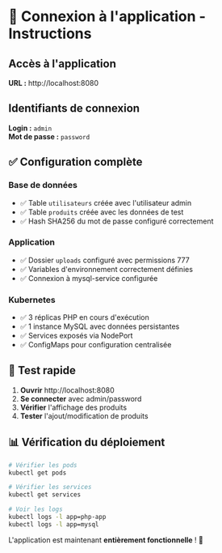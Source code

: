 # 🔐 Connexion à l'application - Instructions

## Accès à l'application

**URL :** http://localhost:8080

## Identifiants de connexion

**Login :** `admin`  
**Mot de passe :** `password`

## ✅ Configuration complète

### Base de données
- ✅ Table `utilisateurs` créée avec l'utilisateur admin
- ✅ Table `produits` créée avec les données de test
- ✅ Hash SHA256 du mot de passe configuré correctement

### Application
- ✅ Dossier `uploads` configuré avec permissions 777
- ✅ Variables d'environnement correctement définies
- ✅ Connexion à mysql-service configurée

### Kubernetes
- ✅ 3 réplicas PHP en cours d'exécution  
- ✅ 1 instance MySQL avec données persistantes
- ✅ Services exposés via NodePort
- ✅ ConfigMaps pour configuration centralisée

## 🎯 Test rapide

1. **Ouvrir** http://localhost:8080
2. **Se connecter** avec admin/password  
3. **Vérifier** l'affichage des produits
4. **Tester** l'ajout/modification de produits

## 📊 Vérification du déploiement

```bash
# Vérifier les pods
kubectl get pods

# Vérifier les services  
kubectl get services

# Voir les logs
kubectl logs -l app=php-app
kubectl logs -l app=mysql
```

L'application est maintenant **entièrement fonctionnelle** ! 🚀